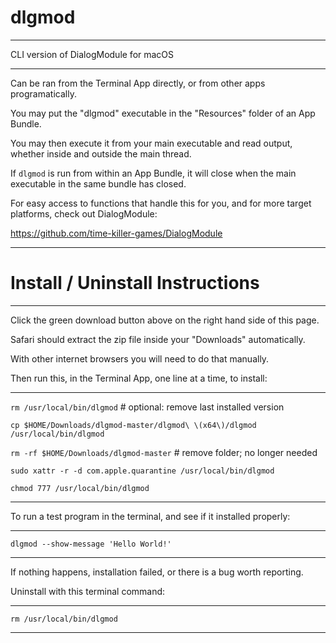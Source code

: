# dlgmod

-----------------------------------------------------------------------------

CLI version of DialogModule for macOS

-----------------------------------------------------------------------------

Can be ran from the Terminal App directly, or from other apps programatically.

You may put the "dlgmod" executable in the "Resources" folder of an App Bundle.

You may then execute it from your main executable and read output, whether inside and outside the main thread.

If `dlgmod` is run from within an App Bundle, it will close when the main executable in the same bundle has closed.

For easy access to functions that handle this for you, and for more target platforms, check out DialogModule:

https://github.com/time-killer-games/DialogModule

-----------------------------------------------------------------------------

# Install / Uninstall Instructions

-----------------------------------------------------------------------------

Click the green download button above on the right hand side of this page. 

Safari should extract the zip file inside your "Downloads" automatically. 

With other internet browsers you will need to do that manually.

Then run this, in the Terminal App, one line at a time, to install:

-----------------------------------------------------------------------------

`rm /usr/local/bin/dlgmod` # optional: remove last installed version

`cp $HOME/Downloads/dlgmod-master/dlgmod\ \(x64\)/dlgmod /usr/local/bin/dlgmod`

`rm -rf $HOME/Downloads/dlgmod-master` # remove folder; no longer needed

`sudo xattr -r -d com.apple.quarantine /usr/local/bin/dlgmod`

`chmod 777 /usr/local/bin/dlgmod`

-----------------------------------------------------------------------------

To run a test program in the terminal, and see if it installed properly:

-----------------------------------------------------------------------------

`dlgmod --show-message 'Hello World!'`

-----------------------------------------------------------------------------

If nothing happens, installation failed, or there is a bug worth reporting.

Uninstall with this terminal command:

-----------------------------------------------------------------------------

`rm /usr/local/bin/dlgmod`

-----------------------------------------------------------------------------

